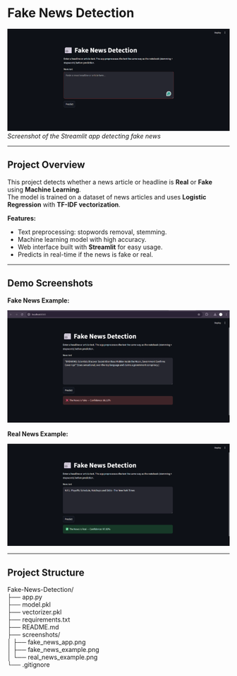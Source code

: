 # Fake News Detection

![Fake News Detection](screenshots/fake_news_app.png)  
*Screenshot of the Streamlit app detecting fake news*

---

## Project Overview

This project detects whether a news article or headline is **Real** or **Fake** using **Machine Learning**.  
The model is trained on a dataset of news articles and uses **Logistic Regression** with **TF-IDF vectorization**.  

**Features:**
- Text preprocessing: stopwords removal, stemming.
- Machine learning model with high accuracy.
- Web interface built with **Streamlit** for easy usage.
- Predicts in real-time if the news is fake or real.

---

## Demo Screenshots

**Fake News Example:**

![Fake News](screenshots/fake_news_example.png)  

**Real News Example:**

![Real News](screenshots/real_news_example.png)  

---

## Project Structure

Fake-News-Detection/<br>
├── app.py<br>
├── model.pkl<br>
├── vectorizer.pkl<br>
├── requirements.txt<br>
├── README.md<br>
├── screenshots/<br>
│   ├── fake_news_app.png<br>
│   ├── fake_news_example.png<br>
│   └── real_news_example.png<br>
└── .gitignore

